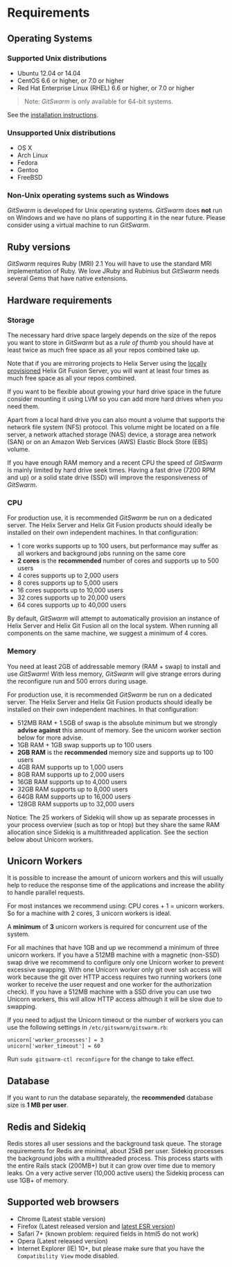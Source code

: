 # Requirements

## Operating Systems

### Supported Unix distributions

- Ubuntu 12.04 or 14.04
- CentOS 6.6 or higher, or 7.0 or higher
- Red Hat Enterprise Linux (RHEL) 6.6 or higher, or 7.0 or higher

> Note: $GitSwarm$ is only available for 64-bit systems.

See the [installation instructions](README.md).

### Unsupported Unix distributions

- OS X
- Arch Linux
- Fedora
- Gentoo
- FreeBSD

### Non-Unix operating systems such as Windows

$GitSwarm$ is developed for Unix operating systems. $GitSwarm$ does **not** run
on Windows and we have no plans of supporting it in the near future.
Please consider using a virtual machine to run $GitSwarm$.

## Ruby versions

$GitSwarm$ requires Ruby (MRI) 2.1 You will have to use the standard MRI
implementation of Ruby. We love JRuby and Rubinius but $GitSwarm$ needs
several Gems that have native extensions.

## Hardware requirements

### Storage

The necessary hard drive space largely depends on the size of the repos you
want to store in $GitSwarm$ but as a *rule of thumb* you should have at least
twice as much free space as all your repos combined take up.

Note that if you are mirroring projects to Helix Server using the [locally
provisioned](auto_provision.md) Helix Git Fusion Server, you will want at
least four times as much free space as all your repos combined.

If you want to be flexible about growing your hard drive space in the
future consider mounting it using LVM so you can add more hard drives when
you need them.

Apart from a local hard drive you can also mount a volume that supports the
network file system (NFS) protocol. This volume might be located on a file
server, a network attached storage (NAS) device, a storage area network
(SAN) or on an Amazon Web Services (AWS) Elastic Block Store (EBS) volume.

If you have enough RAM memory and a recent CPU the speed of $GitSwarm$ is
mainly limited by hard drive seek times. Having a fast drive (7200 RPM and
up) or a solid state drive (SSD) will improve the responsiveness of
$GitSwarm$.

### CPU

For production use, it is recommended $GitSwarm$ be run on a dedicated server.
The Helix Server and Helix Git Fusion products should ideally be installed
on their own independent machines. In that configuration:

- 1 core works supports up to 100 users, but performance may suffer as
  all workers and background jobs running on the same core
- **2 cores** is the **recommended** number of cores and supports up to 500 users
- 4 cores supports up to 2,000 users
- 8 cores supports up to 5,000 users
- 16 cores supports up to 10,000 users
- 32 cores supports up to 20,000 users
- 64 cores supports up to 40,000 users

By default, $GitSwarm$ will attempt to automatically provision an instance
of Helix Server and Helix Git Fusion all on the local system. When running
all components on the same machine, we suggest a minimum of 4 cores.

### Memory

You need at least 2GB of addressable memory (RAM + swap) to install and use
$GitSwarm$! With less memory, $GitSwarm$ will give strange errors during the
reconfigure run and 500 errors during usage.

For production use, it is recommended $GitSwarm$ be run on a dedicated server.
The Helix Server and Helix Git Fusion products should ideally be installed
on their own independent machines. In that configuration:

- 512MB RAM + 1.5GB of swap is the absolute minimum but we strongly
  **advise against** this amount of memory. See the unicorn worker section
  below for more advise.
- 1GB RAM + 1GB swap supports up to 100 users
- **2GB RAM** is the **recommended** memory size and supports up to 100 users
- 4GB RAM supports up to 1,000 users
- 8GB RAM supports up to 2,000 users
- 16GB RAM supports up to 4,000 users
- 32GB RAM supports up to 8,000 users
- 64GB RAM supports up to 16,000 users
- 128GB RAM supports up to 32,000 users

Notice: The 25 workers of Sidekiq will show up as separate processes in
your process overview (such as top or htop) but they share the same RAM
allocation since Sidekiq is a multithreaded application. See the section
below about Unicorn workers.

## Unicorn Workers

It is possible to increase the amount of unicorn workers and this will
usually help to reduce the response time of the applications and
increase the ability to handle parallel requests.

For most instances we recommend using: CPU cores + 1 = unicorn workers. So
for a machine with 2 cores, 3 unicorn workers is ideal.

A **minimum** of **3** unicorn workers is required for concurrent use of the system.

For all machines that have 1GB and up we recommend a minimum of three
unicorn workers. If you have a 512MB machine with a magnetic (non-SSD) swap
drive we recommend to configure only one Unicorn worker to prevent
excessive swapping. With one Unicorn worker only git over ssh access will
work because the git over HTTP access requires two running workers (one
worker to receive the user request and one worker for the authorization
check). If you have a 512MB machine with a SSD drive you can use two
Unicorn workers, this will allow HTTP access although it will be slow due
to swapping.

If you need to adjust the Unicorn timeout or the number of workers you can
use the following settings in `/etc/gitswarm/gitswarm.rb`:

```
unicorn['worker_processes'] = 3
unicorn['worker_timeout'] = 60
```

Run `sudo gitswarm-ctl reconfigure` for the change to take effect.

## Database

If you want to run the database separately, the **recommended** database
size is **1 MB per user**.

## Redis and Sidekiq

Redis stores all user sessions and the background task queue. The storage
requirements for Redis are minimal, about 25kB per user. Sidekiq processes
the background jobs with a multithreaded process. This process starts with
the entire Rails stack (200MB+) but it can grow over time due to memory
leaks. On a very active server (10,000 active users) the Sidekiq process
can use 1GB+ of memory.

## Supported web browsers

- Chrome (Latest stable version)
- Firefox (Latest released version and [latest ESR
  version](https://www.mozilla.org/en-US/firefox/organizations/))
- Safari 7+ (known problem: required fields in html5 do not work)
- Opera (Latest released version)
- Internet Explorer (IE) 10+, but please make sure that you have the
  `Compatibility View` mode disabled.
